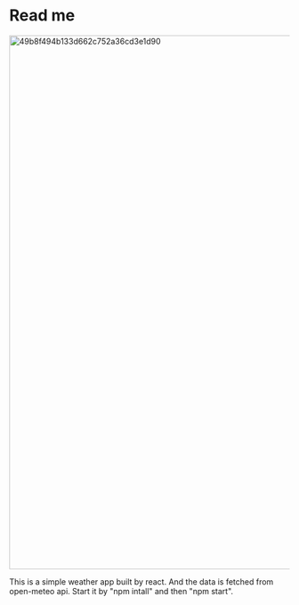 # Read me
<img width="960" alt="49b8f494b133d662c752a36cd3e1d90" src="https://github.com/enqien/weather-app/assets/90663668/a421f743-654e-4962-96aa-b297ae2a0e73">

This is a simple weather app built by react. And the data is fetched from open-meteo api. 
Start it by "npm intall" and then "npm start".

